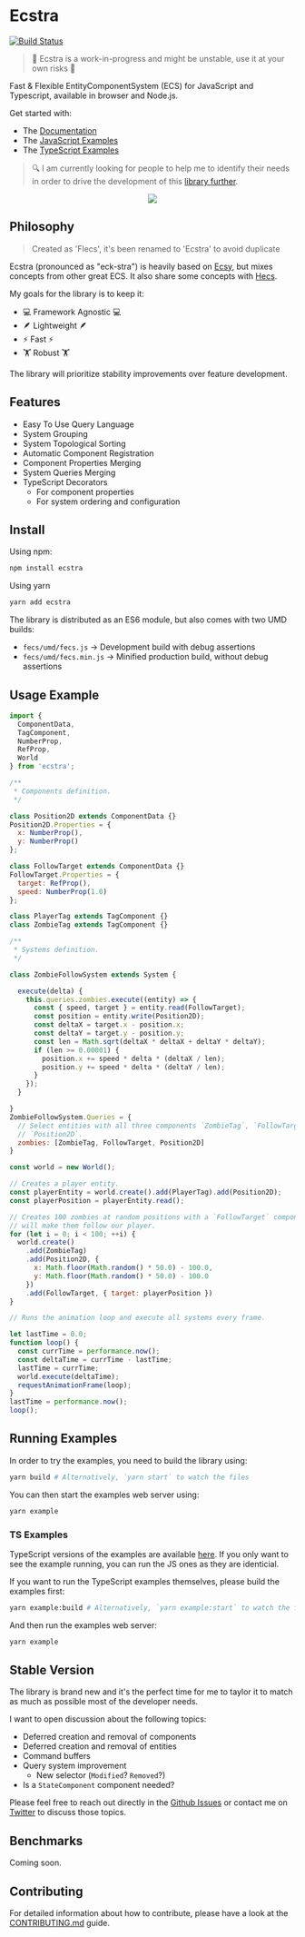 # Ecstra

[![Build Status](https://travis-ci.com/DavidPeicho/ecstra.svg?branch=main)](https://travis-ci.com/DavidPeicho/ecstra)


> 🚧 Ecstra is a work-in-progress and might be unstable, use it at your
> own risks 🚧

Fast & Flexible EntityComponentSystem (ECS) for JavaScript and Typescript, available in browser and Node.js.

Get started with:
* The [Documentation](./DOC.md)
* The [JavaScript Examples](./example)
* The [TypeScript Examples](./example/typescript)

> 🔍 I am currently looking for people to help me to identify their needs in order to drive the development of this [library further](#stable-version).

<p align="center">
  <img src="./example.gif">
</p>

## Philosophy

> Created as 'Flecs', it's been renamed to 'Ecstra' to avoid duplicate

Ecstra (pronounced as "eck-stra") is heavily based on [Ecsy](https://github.com/ecsyjs/ecsy), but mixes concepts from other great ECS. It also share some concepts with
[Hecs](https://github.com/gohyperr/hecs/).

My goals for the library is to keep it:

* 💻 Framework Agnostic 💻
* 🪶 Lightweight 🪶
* ⚡ Fast ⚡
* 🏋️ Robust 🏋️

The library will prioritize stability improvements over feature development.

## Features

* Easy To Use Query Language
* System Grouping
* System Topological Sorting
* Automatic Component Registration
* Component Properties Merging
* System Queries Merging
* TypeScript Decorators
  * For component properties
  * For system ordering and configuration

## Install

Using npm:

```sh
npm install ecstra
```

Using yarn

```sh
yarn add ecstra
```

The library is distributed as an ES6 module, but also comes with two UMD builds:
* `fecs/umd/fecs.js` → Development build with debug assertions
* `fecs/umd/fecs.min.js` → Minified production build, without  debug assertions

## Usage Example

```js
import {
  ComponentData,
  TagComponent,
  NumberProp,
  RefProp,
  World
} from 'ecstra';

/**
 * Components definition.
 */

class Position2D extends ComponentData {}
Position2D.Properties = {
  x: NumberProp(),
  y: NumberProp()
};

class FollowTarget extends ComponentData {}
FollowTarget.Properties = {
  target: RefProp(),
  speed: NumberProp(1.0)
};

class PlayerTag extends TagComponent {}
class ZombieTag extends TagComponent {}

/**
 * Systems definition.
 */

class ZombieFollowSystem extends System {

  execute(delta) {
    this.queries.zombies.execute((entity) => {
      const { speed, target } = entity.read(FollowTarget);
      const position = entity.write(Position2D);
      const deltaX = target.x - position.x;
      const deltaY = target.y - position.y;
      const len = Math.sqrt(deltaX * deltaX + deltaY * deltaY);
      if (len >= 0.00001) {
        position.x += speed * delta * (deltaX / len);
        position.y += speed * delta * (deltaY / len);
      }
    });
  }

}
ZombieFollowSystem.Queries = {
  // Select entities with all three components `ZombieTag`, `FollowTarget`, and
  // `Position2D`.
  zombies: [ZombieTag, FollowTarget, Position2D]
}

const world = new World();

// Creates a player entity.
const playerEntity = world.create().add(PlayerTag).add(Position2D);
const playerPosition = playerEntity.read();

// Creates 100 zombies at random positions with a `FollowTarget` component that
// will make them follow our player.
for (let i = 0; i < 100; ++i) {
  world.create()
    .add(ZombieTag)
    .add(Position2D, {
      x: Math.floor(Math.random() * 50.0) - 100.0,
      y: Math.floor(Math.random() * 50.0) - 100.0
    })
    .add(FollowTarget, { target: playerPosition })
}

// Runs the animation loop and execute all systems every frame.

let lastTime = 0.0;
function loop() {
  const currTime = performance.now();
  const deltaTime = currTime - lastTime;
  lastTime = currTime;
  world.execute(deltaTime);
  requestAnimationFrame(loop);
}
lastTime = performance.now();
loop();
```

## Running Examples

In order to try the examples, you need to build the library using:

```sh
yarn build # Alternatively, `yarn start` to watch the files
```

You can then start the examples web server using:

```sh
yarn example
```

### TS Examples

TypeScript versions of the examples are available [here](.examples/typescript).
If you only want to see the example running, you can run the JS ones as they
are identicial.

If you want to run the TypeScript examples themselves, please build the examples
first:

```sh
yarn example:build # Alternatively, `yarn example:start` to watch the files
```

And then run the examples web server:

```sh
yarn example
```

## Stable Version

The library is brand new and it's the perfect time for me to taylor it to match as much as possible most of the developer needs.

I want to open discussion about the following topics:
* Deferred creation and removal of components
* Deferred creation and removal of entities
* Command buffers
* Query system improvement
  * New selector (`Modified`? `Removed`?)
* Is a `StateComponent` component needed?

Please feel free to reach out directly in the [Github Issues](https://github.com/DavidPeicho/ecstra/issues) or contact me on [Twitter](https://twitter.com/DavidPeicho) to discuss those topics.

## Benchmarks

Coming soon.

## Contributing

For detailed information about how to contribute, please have a look at the [CONTRIBUTING.md](./CONTRIBUTING.md) guide.
